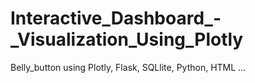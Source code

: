 # Interactive_Dashboard_-_Visualization_Using_Plotly
Belly_button using Plotly, Flask, SQLlite, Python, HTML ... 
